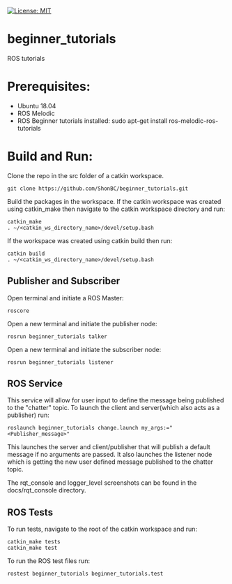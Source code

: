 [![License: MIT](https://img.shields.io/badge/License-MIT-green.svg)](https://opensource.org/licenses/MIT)

# beginner_tutorials
ROS tutorials

# Prerequisites:
- Ubuntu 18.04
- ROS Melodic
- ROS Beginner tutorials installed:
    sudo apt-get install ros-melodic-ros-tutorials

# Build and Run:
Clone the repo in the src folder of a catkin workspace.

    git clone https://github.com/ShonBC/beginner_tutorials.git

Build the packages in the workspace. 
If the catkin workspace was created using catkin_make then navigate to the catkin workspace directory and run:

    catkin_make
    . ~/<catkin_ws_directory_name>/devel/setup.bash

If the workspace was created using catkin build then run:

    catkin build
    . ~/<catkin_ws_directory_name>/devel/setup.bash

## Publisher and Subscriber
Open terminal and initiate a ROS Master:

    roscore

Open a new terminal and initiate the publisher node:

    rosrun beginner_tutorials talker 

Open a new terminal and initiate the subscriber node:

    rosrun beginner_tutorials listener 

## ROS Service
This service will allow for user input to define the message being published to the "chatter" topic. 
To launch the client and server(which also acts as a publisher) run:

    roslaunch beginner_tutorials change.launch my_args:="<Publisher_message>"

This launches the server and client/publisher that will publish a default message if no arguments are passed. It also launches the listener node which is getting the new user defined message published to the chatter topic.

The rqt_console and logger_level screenshots can be found in the docs/rqt_console directory. 

## ROS Tests
To run tests, navigate to the root of the catkin workspace and run:

    catkin_make tests
    catkin_make test

To run the ROS test files run:

    rostest beginner_tutorials beginner_tutorials.test 
